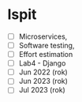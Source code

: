 # Ispit

- [ ] Microservices,
- [ ] Software testing,
- [ ] Effort estimation
- [ ] Lab4 - Django
- [ ] Jun 2022 (rok)
- [ ] Jun 2023 (rok)
- [ ] Jul 2023 (rok)
